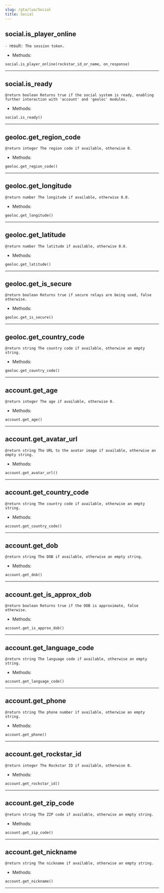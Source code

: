 ```yaml
---
slug: /gta/lua/Social
title: Social
---
```


## social.is_player_online
`- `result`: The session token.`

- Methods:

`social.is_player_online(rockstar_id_or_name, on_response)`

---

## social.is_ready
`@return boolean Returns true if the social system is ready, enabling further interaction with 'account' and 'geoloc' modules.`

- Methods:

`social.is_ready()`

---

## geoloc.get_region_code
`@return integer The region code if available, otherwise 0.`

- Methods:

`geoloc.get_region_code()`

---

## geoloc.get_longitude
`@return number The longitude if available, otherwise 0.0.`

- Methods:

`geoloc.get_longitude()`

---

## geoloc.get_latitude
`@return number The latitude if available, otherwise 0.0.`

- Methods:

`geoloc.get_latitude()`

---

## geoloc.get_is_secure
`@return boolean Returns true if secure relays are being used, false otherwise.`

- Methods:

`geoloc.get_is_secure()`

---

## geoloc.get_country_code
`@return string The country code if available, otherwise an empty string.`

- Methods:

`geoloc.get_country_code()`

---

## account.get_age
`@return integer The age if available, otherwise 0.`

- Methods:

`account.get_age()`

---

## account.get_avatar_url
`@return string The URL to the avatar image if available, otherwise an empty string.`

- Methods:

`account.get_avatar_url()`

---

## account.get_country_code
`@return string The country code if available, otherwise an empty string.`

- Methods:

`account.get_country_code()`

---

## account.get_dob
`@return string The DOB if available, otherwise an empty string.`

- Methods:

`account.get_dob()`

---

## account.get_is_approx_dob
`@return boolean Returns true if the DOB is approximate, false otherwise.`

- Methods:

`account.get_is_approx_dob()`

---

## account.get_language_code
`@return string The language code if available, otherwise an empty string.`

- Methods:

`account.get_language_code()`

---

## account.get_phone
`@return string The phone number if available, otherwise an empty string.`

- Methods:

`account.get_phone()`

---

## account.get_rockstar_id
`@return integer The Rockstar ID if available, otherwise 0.`

- Methods:

`account.get_rockstar_id()`

---

## account.get_zip_code
`@return string The ZIP code if available, otherwise an empty string.`

- Methods:

`account.get_zip_code()`

---

## account.get_nickname
`@return string The nickname if available, otherwise an empty string.`

- Methods:

`account.get_nickname()`

---

